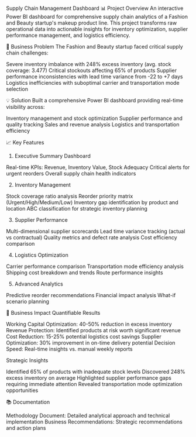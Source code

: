 Supply Chain Management Dashboard 📊
Project Overview
An interactive Power BI dashboard for comprehensive supply chain analytics of a Fashion and Beauty startup's makeup product line. This project transforms raw operational data into actionable insights for inventory optimization, supplier performance management, and logistics efficiency.

🎯 Business Problem
The Fashion and Beauty startup faced critical supply chain challenges:

Severe inventory imbalance with 248% excess inventory (avg. stock coverage: 3.477)
Critical stockouts affecting 65% of products
Supplier performance inconsistencies with lead time variance from -22 to +7 days
Logistics inefficiencies with suboptimal carrier and transportation mode selection

💡 Solution
Built a comprehensive Power BI dashboard providing real-time visibility across:

Inventory management and stock optimization
Supplier performance and quality tracking
Sales and revenue analysis
Logistics and transportation efficiency

📈 Key Features
1. Executive Summary Dashboard

Real-time KPIs: Revenue, Inventory Value, Stock Adequacy
Critical alerts for urgent reorders
Overall supply chain health indicators

2. Inventory Management

Stock coverage ratio analysis
Reorder priority matrix (Urgent/High/Medium/Low)
Inventory gap identification by product and location
ABC classification for strategic inventory planning

3. Supplier Performance

Multi-dimensional supplier scorecards
Lead time variance tracking (actual vs contractual)
Quality metrics and defect rate analysis
Cost efficiency comparison

4. Logistics Optimization

Carrier performance comparison
Transportation mode efficiency analysis
Shipping cost breakdown and trends
Route performance insights

5. Advanced Analytics

Predictive reorder recommendations
Financial impact analysis
What-if scenario planning

🎯 Business Impact
Quantifiable Results

Working Capital Optimization: 40-50% reduction in excess inventory
Revenue Protection: Identified products at risk worth significant revenue
Cost Reduction: 15-25% potential logistics cost savings
Supplier Optimization: 30% improvement in on-time delivery potential
Decision Speed: Real-time insights vs. manual weekly reports

Strategic Insights

Identified 65% of products with inadequate stock levels
Discovered 248% excess inventory on average
Highlighted supplier performance gaps requiring immediate attention
Revealed transportation mode optimization opportunities

📚 Documentation

Methodology Document: Detailed analytical approach and technical implementation
Business Recommendations: Strategic recommendations and action plans
